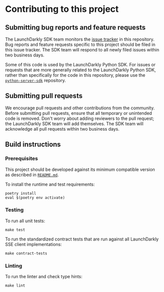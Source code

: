 # Contributing to this project
 
## Submitting bug reports and feature requests

The LaunchDarkly SDK team monitors the [issue tracker](https://github.com/launchdarkly/python-eventsource/issues) in this repository. Bug reports and feature requests specific to this project should be filed in this issue tracker. The SDK team will respond to all newly filed issues within two business days.

Some of this code is used by the LaunchDarkly Python SDK. For issues or requests that are more generally related to the LaunchDarkly Python SDK, rather than specifically for the code in this repository, please use the [`python-server-sdk`](https://github.com/launchdarkly/python-server-sdk) repository.
 
## Submitting pull requests
 
We encourage pull requests and other contributions from the community. Before submitting pull requests, ensure that all temporary or unintended code is removed. Don't worry about adding reviewers to the pull request; the LaunchDarkly SDK team will add themselves. The SDK team will acknowledge all pull requests within two business days.
 
## Build instructions
 
### Prerequisites
 
This project should be developed against its minimum compatible version as described in [`README.md`](./README.md).

To install the runtime and test requirements:

```
poetry install
eval $(poetry env activate)
```

### Testing

To run all unit tests:

```
make test
```

To run the standardized contract tests that are run against all LaunchDarkly SSE client implementations:
```
make contract-tests
```

### Linting

To run the linter and check type hints:

```
make lint
```
